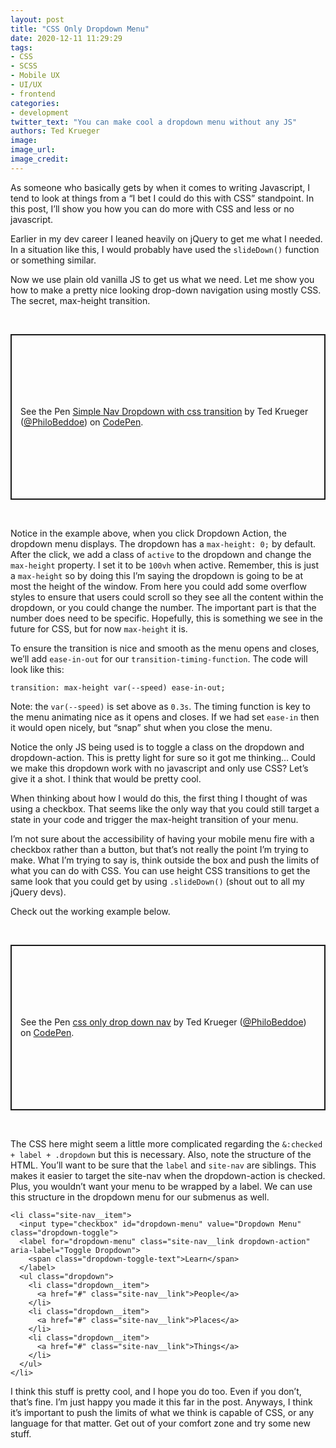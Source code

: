 ```yaml
---
layout: post
title: "CSS Only Dropdown Menu"
date: 2020-12-11 11:29:29
tags:
- CSS
- SCSS
- Mobile UX
- UI/UX
- frontend
categories:
- development
twitter_text: "You can make cool a dropdown menu without any JS"
authors: Ted Krueger
image:
image_url:
image_credit:
---
```


As someone who basically gets by when it comes to writing Javascript, I tend to look at things from a “I bet I could do this with CSS” standpoint. In this post, I’ll show you how you can do more with CSS and less or no javascript.

Earlier in my dev career I leaned heavily on jQuery to get me what I needed. In a situation like this, I would probably have used the `slideDown()` function or something similar. 

Now we use plain old vanilla JS to get us what we need. Let me show you how to make a pretty nice looking drop-down navigation using mostly CSS. The secret, max-height transition. 

<br>
<p class="codepen" data-height="500" data-theme-id="dark" data-default-tab="result" data-user="PhiloBeddoe" data-slug-hash="GRJBdEZ" style="height: 265px; box-sizing: border-box; display: flex; align-items: center; justify-content: center; border: 2px solid; margin: 1em 0; padding: 1em;" data-pen-title="Simple Nav Dropdown with css transition">
  <span>See the Pen <a href="https://codepen.io/PhiloBeddoe/pen/GRJBdEZ">
  Simple Nav Dropdown with css transition</a> by Ted Krueger (<a href="https://codepen.io/PhiloBeddoe">@PhiloBeddoe</a>)
  on <a href="https://codepen.io">CodePen</a>.</span>
</p>
<script async src="https://cpwebassets.codepen.io/assets/embed/ei.js"></script>
<br>

Notice in the example above, when you click Dropdown Action, the dropdown menu displays. The dropdown has a `max-height: 0;` by default. After the click, we add a class of `active` to the dropdown and change the `max-height` property. I set it to be `100vh` when active. Remember, this is just a `max-height` so by doing this I’m saying the dropdown is going to be at most the height of the window. From here you could add some overflow styles to ensure that users could scroll so they see all the content within the dropdown, or you could change the number. The important part is that the number does need to be specific. Hopefully, this is something we see in the future for CSS, but for now `max-height` it is.

To ensure the transition is nice and smooth as the menu opens and closes, we’ll add `ease-in-out` for our `transition-timing-function`. The code will look like this:

```
transition: max-height var(--speed) ease-in-out;
```

Note: the `var(--speed)` is set above as `0.3s`. The timing function is key to the menu animating nice as it opens and closes. If we had set `ease-in` then it would open nicely, but “snap” shut when you close the menu.

Notice the only JS being used is to toggle a class on the dropdown and dropdown-action. This is pretty light for sure so it got me thinking… Could we make this dropdown work with no javascript and only use CSS? Let’s give it a shot. I think that would be pretty cool.

When thinking about how I would do this, the first thing I thought of was using a checkbox. That seems like the only way that you could still target a state in your code and trigger the max-height transition of your menu.

I’m not sure about the accessibility of having your mobile menu fire with a checkbox rather than a button, but that’s not really the point I’m trying to make. What I’m trying to say is, think outside the box and push the limits of what you can do with CSS. You can use height CSS transitions to get the same look that you could get by using `.slideDown()` (shout out to all my jQuery devs). 

Check out the working example below.

<br>
<p class="codepen" data-height="500" data-theme-id="dark" data-default-tab="result" data-user="PhiloBeddoe" data-slug-hash="LYVjBEL" style="height: 265px; box-sizing: border-box; display: flex; align-items: center; justify-content: center; border: 2px solid; margin: 1em 0; padding: 1em;" data-pen-title="css only drop down nav">
  <span>See the Pen <a href="https://codepen.io/PhiloBeddoe/pen/LYVjBEL">
  css only drop down nav</a> by Ted Krueger (<a href="https://codepen.io/PhiloBeddoe">@PhiloBeddoe</a>)
  on <a href="https://codepen.io">CodePen</a>.</span>
</p>
<script async src="https://cpwebassets.codepen.io/assets/embed/ei.js"></script>
<br>

The CSS here might seem a little more complicated regarding the `&:checked + label + .dropdown` but this is necessary. Also, note the structure of the HTML. You’ll want to be sure that the `label` and `site-nav` are siblings. This makes it easier to target the site-nav when the dropdown-action is checked. Plus, you wouldn’t want your menu to be wrapped by a label. We can use this structure in the dropdown menu for our submenus as well.

```
<li class="site-nav__item">
  <input type="checkbox" id="dropdown-menu" value="Dropdown Menu" class="dropdown-toggle">
  <label for="dropdown-menu" class="site-nav__link dropdown-action" aria-label="Toggle Dropdown">
    <span class="dropdown-toggle-text">Learn</span>
  </label>
  <ul class="dropdown">
    <li class="dropdown__item">
      <a href="#" class="site-nav__link">People</a>
    </li>
    <li class="dropdown__item">
      <a href="#" class="site-nav__link">Places</a>
    </li>
    <li class="dropdown__item">
      <a href="#" class="site-nav__link">Things</a>
    </li>
  </ul>
</li>
```

I think this stuff is pretty cool, and I hope you do too. Even if you don’t, that’s fine. I’m just happy you made it this far in the post. Anyways, I think it’s important to push the limits of what we think is capable of CSS, or any language for that matter. Get out of your comfort zone and try some new stuff. 
